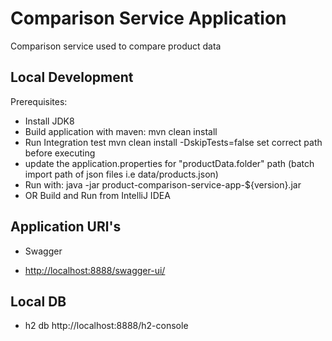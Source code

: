 
# Comparison Service Application
Comparison service used to compare product data

## Local Development
Prerequisites:
- Install JDK8
- Build application with maven: mvn clean install 
- Run Integration test mvn clean install -DskipTests=false set correct path before executing 
- update the application.properties for "productData.folder" path (batch import path of json files i.e data/products.json)
- Run with: java -jar product-comparison-service-app-${version}.jar
- OR Build and Run from IntelliJ IDEA

## Application URl's
- Swagger
* [http://localhost:8888/swagger-ui/](http://localhost:8888/swagger-ui/)

## Local DB
- h2 db
  http://localhost:8888/h2-console